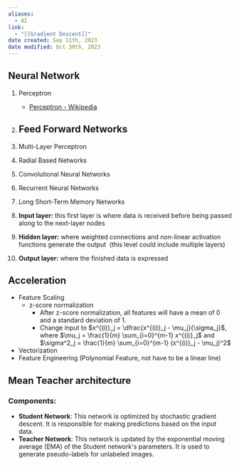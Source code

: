 ```yaml
---
aliases:
  - AI
link:
  - "[[Gradient Descent]]"
date created: Sep 11th, 2023
date modified: Oct 30th, 2023
---
```


## Neural Network
1. Perceptron
	- [Perceptron - Wikipedia](https://en.wikipedia.org/wiki/Perceptron)
2. Feed Forward Networks
	- 
3. Multi-Layer Perceptron
4. Radial Based Networks
5. Convolutional Neural Networks
6. Recurrent Neural Networks
7. Long Short-Term Memory Networks

8. **Input layer:** this first layer is where data is received before being passed along to the next-layer nodes
9. **Hidden layer:** where weighted connections and non-linear activation functions generate the output  (this level could include multiple layers)
10. **Output layer:** where the finished data is expressed

## Acceleration
- Feature Scaling
	- z-score normalization
		- After z-score normalization, all features will have a mean of 0 and a standard deviation of 1.
		- Change input to $x^{(i)}_j = \dfrac{x^{(i)}_j - \mu_j}{\sigma_j}$, where $\mu_j = \frac{1}{m} \sum_{i=0}^{m-1} x^{(i)}_j$ and $\sigma^2_j = \frac{1}{m} \sum_{i=0}^{m-1} (x^{(i)}_j - \mu_j)^2$
- Vectorization
- Feature Engineering (Polynomial Feature, not have to be a linear line)

## Mean Teacher architecture
### Components:
- **Student Network**: This network is optimized by stochastic gradient descent. It is responsible for making predictions based on the input data.
- **Teacher Network**: This network is updated by the exponential moving average (EMA) of the Student network's parameters. It is used to generate pseudo-labels for unlabeled images.
